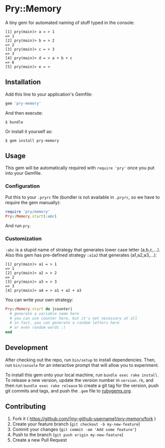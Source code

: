 # Pry::Memory

A tiny gem for automated naming of stuff typed in the console:

```
[1] pry(main)> a = > 1
=> 1
[2] pry(main)> b = > 2
=> 2
[3] pry(main)> c = > 3
=> 3
[4] pry(main)> d = > a + b + c
=> 6
[5] pry(main)> e = >
```

## Installation

Add this line to your application's Gemfile:

```ruby
gem 'pry-memory'
```

And then execute:

    $ bundle

Or install it yourself as:

    $ gem install pry-memory

## Usage

This gem will be automatically required with `require 'pry'` once you put into your Gemfile.

### Configuration

Put this to your `.pryrc` file (bundler is not available in `.pryrc`, so we have to require the gem manually):
``` ruby
require 'pry/memory'
Pry::Memory.start(:abc)
```

And run `pry`.

### Customization

`:abc` is a stupid name of strategy that generates lower case letter (a,b,c,...).
Also this gem has pre-defined strategy `:a1a2` that generates (a1,a2,a3,...):
```
[1] pry(main)> a1 = > 1
=> 1
[2] pry(main)> a2 = > 2
=> 2
[3] pry(main)> a3 = > 3
=> 3
[4] pry(main)> a4 = > a1 + a2 + a3
```

You can write your own strategy:
``` ruby
Pry::Memory.start do |counter|
  # generate a variable name here
  # you can use counter here, but it's not necessary at all
  # in fact, you can generate a random letters here
  # or even random words :)
end
```

## Development

After checking out the repo, run `bin/setup` to install dependencies. Then, run `bin/console` for an interactive prompt that will allow you to experiment.

To install this gem onto your local machine, run `bundle exec rake install`. To release a new version, update the version number in `version.rb`, and then run `bundle exec rake release` to create a git tag for the version, push git commits and tags, and push the `.gem` file to [rubygems.org](https://rubygems.org).

## Contributing

1. Fork it ( https://github.com/[my-github-username]/pry-memory/fork )
2. Create your feature branch (`git checkout -b my-new-feature`)
3. Commit your changes (`git commit -am 'Add some feature'`)
4. Push to the branch (`git push origin my-new-feature`)
5. Create a new Pull Request
